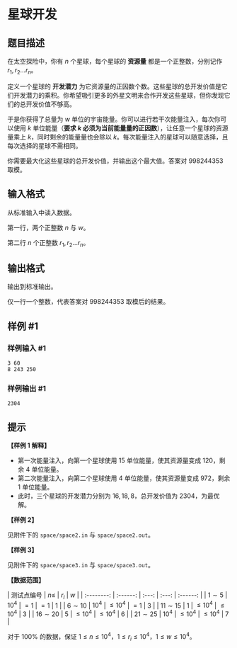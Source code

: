 # 星球开发

## 题目描述

在太空探险中，你有 $n$ 个星球，每个星球的 **资源量** 都是一个正整数，分别记作 $r_1, r_2 ... r_n$。

定义一个星球的 **开发潜力** 为它资源量的正因数个数。这些星球的总开发价值是它们开发潜力的乘积。你希望吸引更多的外星文明来合作开发这些星球，但你发现它们的总开发价值不够高。

于是你获得了总量为 $w$ 单位的宇宙能量。你可以进行若干次能量注入，每次你可以使用 $k$ 单位能量（**要求 $k$ 必须为当前能量量的正因数**），让任意一个星球的资源量乘上 $k$，同时剩余的能量量也会除以 $k$。每次能量注入的星球可以随意选择，且每次选择的星球不需相同。

你需要最大化这些星球的总开发价值，并输出这个最大值。答案对 $998244353$ 取模。

## 输入格式

从标准输入中读入数据。

第一行，两个正整数 $n$ 与 $w$。

第二行 $n$ 个正整数 $r_1, r_2 ... r_n$。

## 输出格式

输出到标准输出。

仅一行一个整数，代表答案对 $998244353$ 取模后的结果。

## 样例 #1

### 样例输入 #1

```
3 60
8 243 250
```

### 样例输出 #1

```
2304
```

## 提示

**【样例 1 解释】**

+ 第一次能量注入，向第一个星球使用 $15$ 单位能量，使其资源量变成 $120$，剩余 $4$ 单位能量。
+ 第二次能量注入，向第二个星球使用 $4$ 单位能量，使其资源量变成 $972$，剩余 $1$ 单位能量。
+ 此时，三个星球的开发潜力分别为 $16, 18, 8$，总开发价值为 $2304$，为最优解。


**【样例 2】**

见附件下的 $\texttt{space/space2.in}$ 与 $\texttt{space/space2.out}$。


**【样例 3】**

见附件下的 $\texttt{space/space3.in}$ 与 $\texttt{space/space3.out}$。


**【数据范围】**

| 测试点编号 | $n \leq$ | $r_i$ | $w$  |
| :--------: | :------: | :---: | :---: | :------: |
| $1 \sim 5$ | $10^4$ | $=1$ | $=1$ | $1$ |
| $6 \sim 10$ | $10^4$ | $\leq 10^4$ | $=1$ | $3$ |
| $11 \sim 15$ | $1$ | $\leq 10^4$ | $\leq 10^4$ | $3$ |
| $16 \sim 20$ | $5$ | $\leq 10^4$ | $\leq 10^4$ | $6$ |
| $21 \sim 25$ | $10^4$ | $\leq 10^4$ | $\leq 10^4$ | $7$ |

对于 $100 \%$ 的数据，保证 $1 \leq n \leq 10^4$，$1 \leq r_i \leq 10^4$，$1 \leq w \leq 10^4$。